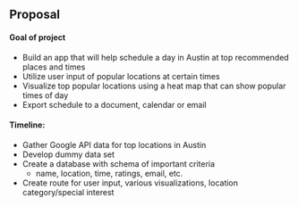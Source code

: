 ## Proposal

#### Goal of project
* Build an app that will help schedule a day in Austin at top recommended places and times
* Utilize user input of popular locations at certain times
* Visualize top popular locations using a heat map that can show popular times of day
* Export schedule to a document, calendar or email

#### Timeline:
* Gather Google API data for top locations in Austin
* Develop dummy data set 
* Create a database with schema of important criteria
    * name, location, time, ratings, email, etc.
* Create route for user input, various visualizations, location category/special interest